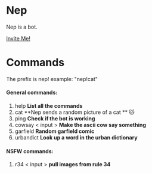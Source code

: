 # Nep
Nep is a bot. 

[Invite Me!](https://discordapp.com/api/oauth2/authorize?client_id=337569157857935361&permissions=8&scope=bot)
# Commands
The prefix is nep! example: "nep!cat"

#### General commands:
1. help **List all the commands**
2. cat **Nep sends a random picture of a cat ** :cat:
3. ping **Check if the bot is working**
4. cowsay < input > **Make the ascii cow say something**
5. garfield **Random garfield comic**
6. urbandict **Look up a word in the urban dictionary**
#### NSFW commands:
1. r34 < input > **pull images from rule 34**
